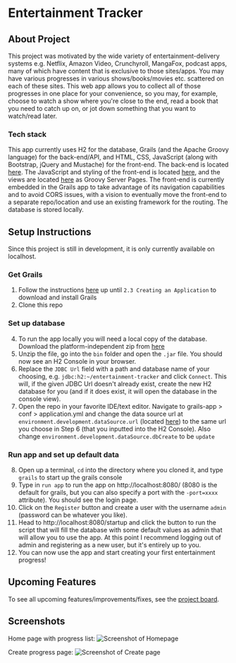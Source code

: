 # Entertainment Tracker

## About Project
This project was motivated by the wide variety of entertainment-delivery systems e.g. Netflix, Amazon Video, Crunchyroll, MangaFox, podcast apps, many of which have content that is exclusive to those sites/apps. You may have various progresses in various shows/books/movies etc. scattered on each of these sites. This web app allows you to collect all of those progresses in one place for your convenience, so you may, for example, choose to watch a show where you're close to the end, read a book that you need to catch up on, or jot down something that you want to watch/read later.

### Tech stack
This app currently uses H2 for the database, Grails (and the Apache Groovy language) for the back-end/API, and HTML, CSS, JavaScript (along with Bootstrap, jQuery and Mustache) for the front-end. The back-end is located [here](https://github.com/tiffcj/entertainment-tracker/tree/master/grails-app). The JavaScript and styling of the front-end is located [here](https://github.com/tiffcj/entertainment-tracker/tree/master/src/main/webapp), and the views are located [here](https://github.com/tiffcj/entertainment-tracker/tree/master/grails-app/views) as Groovy Server Pages. The front-end is currently embedded in the Grails app to take advantage of its navigation capabilities and to avoid CORS issues, with a vision to eventually move the front-end to a separate repo/location and use an existing framework for the routing. The database is stored locally.

## Setup Instructions
Since this project is still in development, it is only currently available on localhost.

### Get Grails
1. Follow the instructions [here](http://docs.grails.org/latest/guide/gettingStarted.html) up until `2.3 Creating an Application` to download and install Grails
2. Clone this repo

### Set up database 
4. To run the app locally you will need a local copy of the database. Download the platform-independent zip from [here](http://www.h2database.com/html/download.html)
5. Unzip the file, go into the `bin` folder and open the `.jar` file. You should now see an H2 Console in your browser.
6. Replace the `JDBC Url` field with a path and database name of your choosing, e.g. `jdbc:h2:~/entertainment-tracker` and click `Connect`. This will, if the given JDBC Url doesn't already exist, create the new H2 database for you (and if it does exist, it will open the database in the console view).
7. Open the repo in your favorite IDE/text editor. Navigate to grails-app > conf > application.yml and change the data source url at `environment.development.dataSource.url` (located [here](https://github.com/tiffcj/entertainment-tracker/blob/9f2641db9d208af185ea7a7cf8db3063bd4271d6/grails-app/conf/application.yml#L104)) to the same url you choose in Step 6 (that you inputted into the H2 Console). Also change `environment.development.dataSource.dbCreate` to be `update`

### Run app and set up default data
8. Open up a terminal, `cd` into the directory where you cloned it, and type `grails` to start up the grails console
9. Type in `run app` to run the app on http://localhost:8080/ (8080 is the default for grails, but you can also specify a port with the `-port=xxxx` attribute). You should see the login page.
10. Click on the `Register` button and create a user with the username `admin` (password can be whatever you like).
11. Head to http://localhost:8080/startup and click the button to run the script that will fill the database with some default values as admin that will allow you to use the app. At this point I recommend logging out of admin and registering as a new user, but it's entirely up to you.
12. You can now use the app and start creating your first entertainment progress!

## Upcoming Features
To see all upcoming features/improvements/fixes, see the [project board](https://github.com/tiffcj/entertainment-tracker/projects/1).

## Screenshots
Home page with progress list:
![Screenshot of Homepage](https://user-images.githubusercontent.com/28549417/36464324-d91981b0-1694-11e8-95b8-a251ee393f2c.png)

Create progress page:
![Screenshot of Create page](https://user-images.githubusercontent.com/28549417/36463493-e7ae7514-168f-11e8-9ae2-cf3f4bf80815.png)
